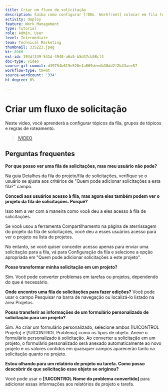 ```yaml
---
title: Criar um fluxo de solicitação
description: Saiba como configurar [!DNL  Workfront] colocar em fila tópicos, grupos de tópicos e regras de roteamento para ajudar a gerenciar solicitações e entradas de trabalho.
activity: deploy
feature: Work Management
type: Tutorial
role: Admin, User
level: Intermediate
team: Technical Marketing
thumbnail: 335223.jpeg
kt: 8960
exl-id: 194df349-541d-4940-a6a5-b5d47cb58cf4
doc-type: video
source-git-commit: d39754b619e526e1a869deedb38dd2f2b43aee57
workflow-type: tm+mt
source-wordcount: '334'
ht-degree: 0%

---
```


# Criar um fluxo de solicitação

Neste vídeo, você aprenderá a configurar tópicos da fila, grupos de tópicos e regras de roteamento.

>[!VIDEO](https://video.tv.adobe.com/v/335223/?quality=12)

## Perguntas frequentes

**Por que posso ver uma fila de solicitações, mas meu usuário não pode?**

Na guia Detalhes da fila do projeto/fila de solicitações, verifique se o usuário se ajusta aos critérios de &quot;Quem pode adicionar solicitações a esta fila?&quot; campo.

**Concedi aos usuários acesso à fila, mas agora eles também podem ver o projeto da fila de solicitações. Porquê?**

Isso tem a ver com a maneira como você deu a eles acesso à fila de solicitações.

Se você usou a ferramenta Compartilhamento na página de aterrissagem do projeto da fila de solicitações, você deu a esses usuários acesso para ver o projeto na lista de projetos.

No entanto, se você quiser conceder acesso apenas para enviar uma solicitação para a fila, vá para Configuração da fila e selecione a opção apropriada em &quot;Quem pode adicionar solicitações a este projeto&quot;.

**Posso transformar minha solicitação em um projeto?**

Sim. Você pode converter problemas em tarefas ou projetos, dependendo do que é necessário.

**Onde encontro uma fila de solicitações para fazer edições?**
Você pode usar o campo Pesquisar na barra de navegação ou localizá-lo listado na área Projetos.

**Posso transferir as informações de um formulário personalizado de solicitação para um projeto?**

Sim. Ao criar um formulário personalizado, selecione ambos [!UICONTROL Projeto] e [!UICONTROL Problema] como os tipos de objeto. Anexe o formulário personalizado à solicitação. Ao converter a solicitação em um projeto, o formulário personalizado será anexado automaticamente ao novo projeto e os valores contidos em quaisquer campos aparecerão tanto na solicitação quanto no projeto.

**Estou olhando para um relatório de projeto ou tarefa. Como posso descobrir de que solicitação esse objeto se originou?**

Você pode usar o **[!UICONTROL Nome do problema convertido]** para adicionar essas informações aos relatórios de projeto e tarefa.


